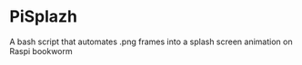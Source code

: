 # PiSplazh
A bash script that automates .png frames into a splash screen animation on Raspi bookworm
